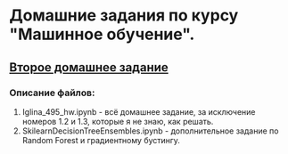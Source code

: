 # Домашние задания по курсу "Машинное обучение".

## [Второе домашнее задание](https://github.com/Loulett/ml-mipt/tree/master/hw2)
### Описание файлов:
1. Iglina_495_hw.ipynb - всё домашнее задание, за исключение номеров 1.2 и 1.3, которые я не знаю, как решать.
2. SkilearnDecisionTreeEnsembles.ipynb - дополнительное задание по Random Forest и градиентному бустингу.

